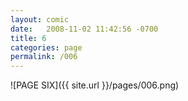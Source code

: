 ```yaml
---
layout: comic
date:   2008-11-02 11:42:56 -0700
title: 6
categories: page
permalink: /006
---
```

![PAGE SIX]({{ site.url }}/pages/006.png)
